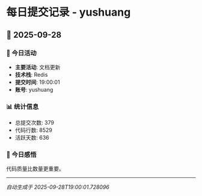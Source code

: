 # 每日提交记录 - yushuang

## 📅 2025-09-28

### 🎯 今日活动
- **主要活动**: 文档更新
- **技术栈**: Redis
- **提交时间**: 19:00:01
- **账号**: yushuang

### 📊 统计信息
- 总提交次数: 379
- 代码行数: 8529
- 活跃天数: 636

### 💭 今日感悟
代码质量比数量更重要。

---
*自动生成于 2025-09-28T19:00:01.728096*
